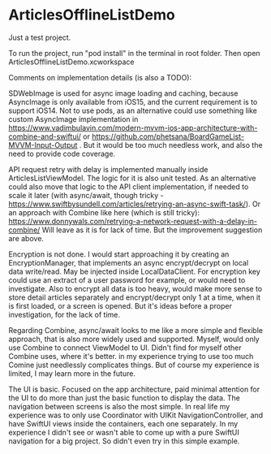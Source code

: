 # ArticlesOfflineListDemo

Just a test project.

To run the project, run "pod install" in the terminal in root folder. Then open ArticlesOfflineListDemo.xcworkspace

Comments on implementation details (is also a TODO):

SDWebImage is used for async image loading and caching, because AsyncImage is only available from iOS15, and the current requirement is to support iOS14.
Not to use pods, as an alternative could use something like custom AsyncImage implementation in https://www.vadimbulavin.com/modern-mvvm-ios-app-architecture-with-combine-and-swiftui/ or https://github.com/phetsana/BoardGameList-MVVM-Input-Output . But it would be too much needless work, and also the need to provide code coverage.

API request retry with delay is implemented manually inside ArticlesListViewModel. The logic for it is also unit tested. As an alternative could also move that logic to the API client implementation, if needed to scale it later (with async/await, though tricky - https://www.swiftbysundell.com/articles/retrying-an-async-swift-task/). Or an approach with Combine like here (which is still tricky): https://www.donnywals.com/retrying-a-network-request-with-a-delay-in-combine/
Will leave as it is for lack of time. But the improvement suggestion are above.

Encryption is not done. I would start approaching it by creating an EncryptionManager, that implements an async encrypt/decrypt on local data write/read. May be injected inside LocalDataClient. For encryption key could use an extract of a user password for example, or would need to investigate. Also to encrypt all data is too heavy, would make more sense to store detail articles separately and encrypt/decrypt only 1 at a time, when it is first loaded, or a screen is opened. But it's ideas before a proper investigation, for the lack of time.

Regarding Combine, async/await looks to me like a more simple and flexible approach, that is also more widely used and supported. Myself, would only use Combine to connect ViewModel to UI. Didn't find for myself other Combine uses, where it's better. in my experience trying to use too much Comine just needlessly complicates things. But of course my experience is limited, I may learn more in the future.

The UI is basic. Focused on the app architecture, paid minimal attention for the UI to do more than just the basic function to display the data. The navigation between screens is also the most simple. In real life my experience was to only use Coordinator with UIKit NavigationController, and have SwiftUI views inside the containers, each one separately. In my experience I didn't see or wasn't able to come up with a pure SwiftUI navigation for a big project. So didn't even try in this simple example.


